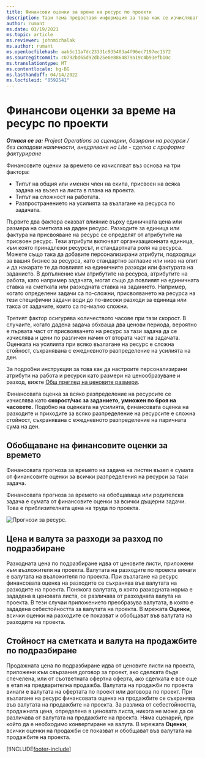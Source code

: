 ```yaml
---
title: Финансови оценки за време на ресурс по проекти
description: Тази тема предоставя информация за това как се изчисляват финансовите оценки за времето.
author: rumant
ms.date: 03/19/2021
ms.topic: article
ms.reviewer: johnmichalak
ms.author: rumant
ms.openlocfilehash: aab5c11a7dc23331c935403a4f96ec7197ec1572
ms.sourcegitcommit: c0792bd65d92db25e0e8864879a19c4b93efb10c
ms.translationtype: MT
ms.contentlocale: bg-BG
ms.lasthandoff: 04/14/2022
ms.locfileid: "8592541"
---
```

# <a name="financial-estimates-for-resource-time-on-projects"></a>Финансови оценки за време на ресурс по проекти

_**Отнася се за:** Project Operations за сценарии, базирани на ресурси / без складови наличности, внедряване на Lite - сделка с проформа фактуриране_

Финансовите оценки за времето се изчисляват въз основа на три фактора: 

- Типът на общия или именен член на екипа, присвоен на всяка задача на възел на листа в плана на проекта. 
- Типът на сложност на работата.
- Разпространението на усилията за възлагане на ресурса по задачата. 

Първите два фактора оказват влияние върху единичната цена или размера на сметката на даден ресурс. Разходите за единица или фактура на присвояване на ресурс се определят от атрибутите на присвоен ресурс. Тези атрибути включват организационната единица, към която принадлежи ресурсът, и стандартната роля на ресурса. Можете също така да добавите персонализирани атрибути, подходящи за вашия бизнес за ресурса, като стандартно заглавие или ниво на опит и да накарате те да повлияят на единичните разходи или фактурата на заданието.
В допълнение към атрибутите на ресурса, атрибутите на работа, като например задачата, могат също да повлияят на единичната ставка на сметката или разходната ставка на заданието. Например, когато определени задачи са по-сложни, присвояването на ресурса на тези специфични задачи води до по-високи разходи за единица или такса от задачите, които са по-малко сложни.   

Третият фактор осигурява количеството часове при тази скорост. В случаите, когато дадена задача обхваща два ценови периода, вероятно е първата част от присвояването на ресурс за тази задача да се изчислява и цени по различен начин от втората част на задачата. Оценката на усилията при всяко възлагане на ресурс е сложна стойност, съхранявана с ежедневното разпределение на усилията на ден.

За подробни инструкции за това как да настроите персонализирани атрибути на работа и ресурси като размери на ценообразуване и разход, вижте [Общ преглед на ценовите размери](../pricing-costing/pricing-dimensions-overview.md).

Финансовата оценка за всяко разпределение на ресурсите се изчислява като **скорост/час за заданието, умножен по броя на часовете.**  Подобно на оценката на усилията, финансовата оценка на разходите и приходите за всяко разпределение на ресурсите е сложна стойност, съхранявана с ежедневното разпределение на паричната сума на ден. 

## <a name="summarizing-financial-estimates-for-time"></a>Обобщаване на финансовите оценки за времето
Финансовата прогноза за времето на задача на листен възел е сумата от финансовите оценки за всички разпределения на ресурси за тази задача.

Финансовата прогноза за времето на обобщаваща или родителска задача е сумата от финансовите оценки за всички дъщерни задачи. Това е приблизителната цена на труда по проекта. 

![Прогнози за ресурс.](./media/navigation12.png)

## <a name="default-cost-price-and-cost-currency"></a>Цена и валута за разходи за разход по подразбиране

Разходната цена по подразбиране идва от ценовите листи, приложени към възложителя на проекта. Валутата на разходите по проекта винаги е валутата на възложителя по проекта. При възлагане на ресурс финансовата оценка на разходите се съхранява във валутата на разходите на проекта. Понякога валутата, в която разходната норма е зададена в ценовата листа, се различава от разходната валута на проекта. В тези случаи приложението преобразува валутата, в която е зададена себестойността за валутата на проекта. В мрежата **Оценки**, всички оценки на разходите се показват и обобщават във валутата на разходите на проекта. 

## <a name="default-bill-rate-and-sales-currency"></a>Стойност на сметката и валута на продажбите по подразбиране

Продажната цена по подразбиране идва от ценовите листи на проекта, приложени към свързания договор за проект, ако сделката бъде спечелена, или от съответната офертна оферта, ако сделката е все още в етап на предварителна продажба. Валутата на продажби по проекта винаги е валутата на офертата по проект или договора по проект. При възлагане на ресурс финансовата оценка на продажбите се съхранява във валутата на продажбите на проекта. За разлика от себестойността, продажната цена, определена в ценовата листа, никога не може да се различава от валутата на продажбите на проекта. Няма сценарий, при който да е необходимо конвертиране на валута. В мрежата **Оценки**, всички оценки на продажби се показват и обобщават във валутата на продажбите на проекта. 

[!INCLUDE[footer-include](../includes/footer-banner.md)]
